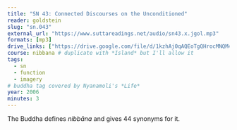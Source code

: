 ```yaml
---
title: "SN 43: Connected Discourses on the Unconditioned"
reader: goldstein
slug: "sn.043"
external_url: "https://www.suttareadings.net/audio/sn43.x.jgol.mp3"
formats: [mp3]
drive_links: ["https://drive.google.com/file/d/1kzhAj0qAQEoTgQHrocMNQM4fxGd2Ah1n/view?usp=drivesdk"]
course: nibbana # duplicate with *Island* but I'll allow it
tags:
  - sn
  - function
  - imagery
# buddha tag covered by Nyanamoli's *Life*
year: 2006
minutes: 3
---
```


The Buddha defines *nibbāna* and gives 44 synonyms for it.
